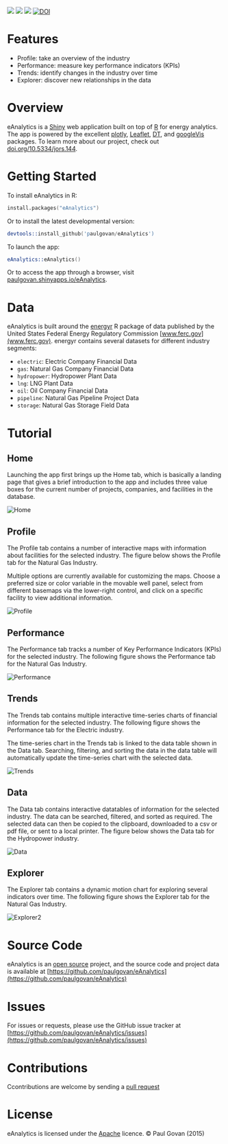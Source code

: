 ![](http://www.r-pkg.org/badges/version/eAnalytics)
![](http://cranlogs.r-pkg.org/badges/grand-total/eAnalytics)
![](https://travis-ci.org/paulgovan/eAnalytics.svg?branch=master)
[![DOI](https://zenodo.org/badge/35055898.svg)](https://zenodo.org/badge/latestdoi/35055898)

# Features
* Profile: take an overview of the industry
* Performance: measure key performance indicators (KPIs)
* Trends: identify changes in the industry over time
* Explorer: discover new relationships in the data

# Overview
eAnalytics is a [Shiny](http://shiny.rstudio.com) web application built on top of [R](https://www.r-project.org) for energy analytics. The app is powered by the excellent [plotly](https://plot.ly/r/), [Leaflet](https://rstudio.github.io/leaflet/), [DT](https://rstudio.github.io/DT/), and [googleVis](https://CRAN.R-project.org/package=googleVis) packages. To learn more about our project, check out [doi.org/10.5334/jors.144](http://doi.org/10.5334/jors.144).

# Getting Started
To install eAnalytics in R:

```S
install.packages("eAnalytics")
```

Or to install the latest developmental version:

```S
devtools::install_github('paulgovan/eAnalytics')
```

To launch the app:

```S
eAnalytics::eAnalytics()
```

Or to access the app through a browser, visit [paulgovan.shinyapps.io/eAnalytics](https://paulgovan.shinyapps.io/eAnalytics/).

# Data
eAnalytics is built around the [energyr](https://github.com/paulgovan/energyr) R package of data published by the United States Federal Energy Regulatory Commission [www.ferc.gov](www.ferc.gov). energyr contains several datasets for different industry segments:

* `electric`: Electric Company Financial Data
* `gas`: Natural Gas Company Financial Data
* `hydropower`: Hydropower Plant Data
* `lng`: LNG Plant Data
* `oil`: Oil Company Financial Data
* `pipeline`: Natural Gas Pipeline Project Data
* `storage`: Natural Gas Storage Field Data

# Tutorial

## Home
Launching the app first brings up the Home tab, which is basically a landing page that gives a brief introduction to the app and includes three value boxes for the current number of projects, companies, and facilities in the database. 

![Home](https://github.com/paulgovan/eAnalytics/blob/master/inst/images/Dashboard.png?raw=true)

## Profile
The Profile tab contains a number of interactive maps with information about facilities for the selected industry. The figure below shows the Profile tab for the Natural Gas Industry.

Multiple options are currently available for customizing the maps. Choose a preferred size or color variable in the movable well panel, select from different basemaps via the lower-right control, and click on a specific facility to view additional information.

![Profile](https://github.com/paulgovan/eAnalytics/blob/master/inst/images/Profile2.png?raw=true)

## Performance
The Performance tab tracks a number of Key Performance Indicators (KPIs) for the selected industry. The following figure shows the Performance tab for the Natural Gas Industry.

![Performance](https://github.com/paulgovan/eAnalytics/blob/master/inst/images/Performance2.png?raw=true) 

## Trends

The Trends tab contains multiple interactive time-series charts of financial information for the selected industry. The following figure shows the Performance tab for the Electric industry.

The time-series chart in the Trends tab is linked to the data table shown in the Data tab. Searching, filtering, and sorting the data in the data table will automatically update the time-series chart with the selected data.

![Trends](https://github.com/paulgovan/eAnalytics/blob/master/inst/images/Trends2.png?raw=true)

## Data 
The Data tab contains interactive datatables of information for the selected industry. The data can be searched, filtered, and sorted as required. The selected data can then be copied to the clipboard, downloaded to a csv or pdf file, or sent to a local printer. The figure below shows the Data tab for the Hydropower industry.

![Data](https://github.com/paulgovan/eAnalytics/blob/master/inst/images/Data.png?raw=true)

## Explorer
The Explorer tab contains a dynamic motion chart for exploring several indicators over time. The following figure shows the Explorer tab for the Natural Gas Industry.

![Explorer2](https://github.com/paulgovan/eAnalytics/blob/master/inst/images/Explorer2.png?raw=true)

# Source Code
eAnalytics is an [open source](http://opensource.org) project, and the source code and project data is available at [https://github.com/paulgovan/eAnalytics](https://github.com/paulgovan/eAnalytics)

# Issues
For issues or requests, please use the GitHub issue tracker at [https://github.com/paulgovan/eAnalytics/issues](https://github.com/paulgovan/eAnalytics/issues)

# Contributions
Ccontributions are welcome by sending a [pull request](https://github.com/paulgovan/eAnalytics/pulls)

# License
eAnalytics is licensed under the [Apache](http://www.apache.org/licenses/LICENSE-2.0) licence. &copy; Paul Govan (2015)
